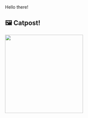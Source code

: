Hello there!



## 🖼️ Catpost!

<sub>
    <img src="https://cdn2.thecatapi.com/images/RVwCfKRvR.jpg" height="256">
</sub>

